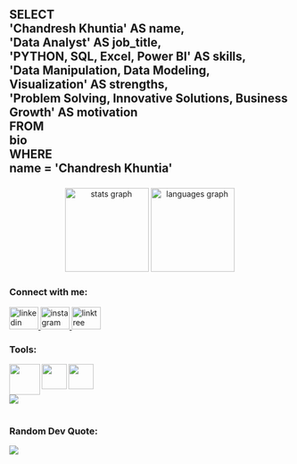 <h2 align="left">SELECT<br>'Chandresh Khuntia' AS name,<br>'Data Analyst' AS job_title,<br>'PYTHON, SQL, Excel, Power BI' AS skills,<br>'Data Manipulation, Data Modeling, Visualization' AS strengths,<br>'Problem Solving, Innovative Solutions, Business Growth' AS motivation<br>FROM<br>bio<br>WHERE<br>name = 'Chandresh Khuntia'</h2>

###

<div align="center">
  <img src="https://github-readme-stats.vercel.app/api?username=chandreshkhuntia&hide_title=false&hide_rank=false&show_icons=true&include_all_commits=true&count_private=true&disable_animations=false&theme=dracula&locale=en&hide_border=false" height="150" alt="stats graph"  />
  <img src="https://github-readme-stats.vercel.app/api/top-langs?username=chandreshkhuntia&locale=en&hide_title=false&layout=compact&card_width=320&langs_count=5&theme=dracula&hide_border=false" height="150" alt="languages graph"  />
</div>

###
<h3 align="left">Connect with me:</h3>
<div align="left">
  <a href="https://www.linkedin.com/in/chandreshkhuntia" target="_blank">
    <img src="https://raw.githubusercontent.com/maurodesouza/profile-readme-generator/master/src/assets/icons/social/linkedin/default.svg" width="52" height="40" alt="linkedin logo"  />
  </a>
  <a href="https://instagram.com/chandreshkhuntia?igshid=ZDdkNTZiNTM=" target="_blank">
    <img src="https://raw.githubusercontent.com/maurodesouza/profile-readme-generator/master/src/assets/icons/social/instagram/default.svg" width="52" height="40" alt="instagram logo"  />
  </a>
  <a href="https://linktr.ee/chandreshkhuntia?utm_source=linktree_profile_share&ltsid=574eafbd-5fee-42c6-a651-3d5c67717988" target="_blank">
    <img src="https://raw.githubusercontent.com/maurodesouza/profile-readme-generator/master/src/assets/icons/social/linktree/default.svg" width="52" height="40" alt="linktree logo"  />
  </a>
</div>


###
<h3 align="left">Tools:</h3>
<img align="left" height="55" src="https://logodownload.org/wp-content/uploads/2020/04/excel-logo-0.png"  />

<img align="left" height="45" src="https://www.tigloo.es/wp-content/uploads/2021/08/Power_BI_Logo-1.png"  />

<img align="left" height="45" src="https://blog.trdesigner.net/wp-content/uploads/logoAzureSql.png"  />

###
<br clear="both">

<div align="left">
  <img src="https://profile-counter.glitch.me/chandreshkhuntia/count.svg?"  />
</div>

###

#
### Random Dev Quote:
![](https://quotes-github-readme.vercel.app/api?type=horizontal&theme=day)

